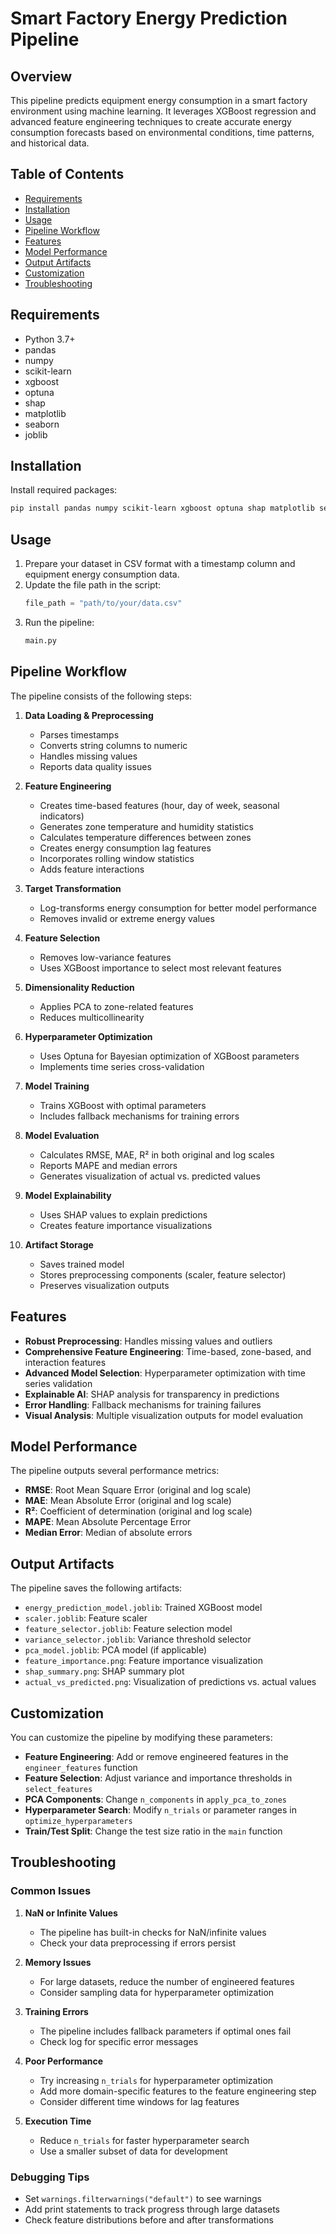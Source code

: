 # Smart Factory Energy Prediction Pipeline

## Overview
This pipeline predicts equipment energy consumption in a smart factory environment using machine learning. It leverages XGBoost regression and advanced feature engineering techniques to create accurate energy consumption forecasts based on environmental conditions, time patterns, and historical data.

## Table of Contents
- [Requirements](#requirements)
- [Installation](#installation)
- [Usage](#usage)
- [Pipeline Workflow](#pipeline-workflow)
- [Features](#features)
- [Model Performance](#model-performance)
- [Output Artifacts](#output-artifacts)
- [Customization](#customization)
- [Troubleshooting](#troubleshooting)

## Requirements
- Python 3.7+
- pandas
- numpy
- scikit-learn
- xgboost
- optuna
- shap
- matplotlib
- seaborn
- joblib

## Installation
Install required packages:

```bash
pip install pandas numpy scikit-learn xgboost optuna shap matplotlib seaborn joblib
```

## Usage
1. Prepare your dataset in CSV format with a timestamp column and equipment energy consumption data.
2. Update the file path in the script:
   ```python
   file_path = "path/to/your/data.csv"
   ```
3. Run the pipeline:
   ```python
   main.py
   ```

## Pipeline Workflow
The pipeline consists of the following steps:

1. **Data Loading & Preprocessing**
   - Parses timestamps
   - Converts string columns to numeric
   - Handles missing values
   - Reports data quality issues

2. **Feature Engineering**
   - Creates time-based features (hour, day of week, seasonal indicators)
   - Generates zone temperature and humidity statistics
   - Calculates temperature differences between zones
   - Creates energy consumption lag features
   - Incorporates rolling window statistics
   - Adds feature interactions

3. **Target Transformation**
   - Log-transforms energy consumption for better model performance
   - Removes invalid or extreme energy values

4. **Feature Selection**
   - Removes low-variance features
   - Uses XGBoost importance to select most relevant features

5. **Dimensionality Reduction**
   - Applies PCA to zone-related features
   - Reduces multicollinearity

6. **Hyperparameter Optimization**
   - Uses Optuna for Bayesian optimization of XGBoost parameters
   - Implements time series cross-validation

7. **Model Training**
   - Trains XGBoost with optimal parameters
   - Includes fallback mechanisms for training errors

8. **Model Evaluation**
   - Calculates RMSE, MAE, R² in both original and log scales
   - Reports MAPE and median errors
   - Generates visualization of actual vs. predicted values

9. **Model Explainability**
   - Uses SHAP values to explain predictions
   - Creates feature importance visualizations

10. **Artifact Storage**
    - Saves trained model
    - Stores preprocessing components (scaler, feature selector)
    - Preserves visualization outputs

## Features
- **Robust Preprocessing**: Handles missing values and outliers
- **Comprehensive Feature Engineering**: Time-based, zone-based, and interaction features
- **Advanced Model Selection**: Hyperparameter optimization with time series validation
- **Explainable AI**: SHAP analysis for transparency in predictions
- **Error Handling**: Fallback mechanisms for training failures
- **Visual Analysis**: Multiple visualization outputs for model evaluation

## Model Performance
The pipeline outputs several performance metrics:

- **RMSE**: Root Mean Square Error (original and log scale)
- **MAE**: Mean Absolute Error (original and log scale)
- **R²**: Coefficient of determination (original and log scale)
- **MAPE**: Mean Absolute Percentage Error
- **Median Error**: Median of absolute errors

## Output Artifacts
The pipeline saves the following artifacts:

- `energy_prediction_model.joblib`: Trained XGBoost model
- `scaler.joblib`: Feature scaler
- `feature_selector.joblib`: Feature selection model
- `variance_selector.joblib`: Variance threshold selector
- `pca_model.joblib`: PCA model (if applicable)
- `feature_importance.png`: Feature importance visualization
- `shap_summary.png`: SHAP summary plot
- `actual_vs_predicted.png`: Visualization of predictions vs. actual values

## Customization
You can customize the pipeline by modifying these parameters:

- **Feature Engineering**: Add or remove engineered features in the `engineer_features` function
- **Feature Selection**: Adjust variance and importance thresholds in `select_features`
- **PCA Components**: Change `n_components` in `apply_pca_to_zones`
- **Hyperparameter Search**: Modify `n_trials` or parameter ranges in `optimize_hyperparameters`
- **Train/Test Split**: Change the test size ratio in the `main` function

## Troubleshooting

### Common Issues

1. **NaN or Infinite Values**
   - The pipeline has built-in checks for NaN/infinite values
   - Check your data preprocessing if errors persist

2. **Memory Issues**
   - For large datasets, reduce the number of engineered features
   - Consider sampling data for hyperparameter optimization

3. **Training Errors**
   - The pipeline includes fallback parameters if optimal ones fail
   - Check log for specific error messages

4. **Poor Performance**
   - Try increasing `n_trials` for hyperparameter optimization
   - Add more domain-specific features to the feature engineering step
   - Consider different time windows for lag features

5. **Execution Time**
   - Reduce `n_trials` for faster hyperparameter search
   - Use a smaller subset of data for development

### Debugging Tips
- Set `warnings.filterwarnings("default")` to see warnings
- Add print statements to track progress through large datasets
- Check feature distributions before and after transformations
